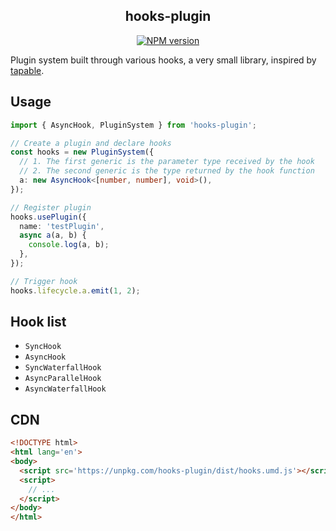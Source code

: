 <div align='center'>
<h2>hooks-plugin</h2>

[![NPM version](https://img.shields.io/npm/v/hooks-plugin.svg?color=a1b858&label=)](https://www.npmjs.com/package/hooks-plugin)

</div>

Plugin system built through various hooks, a very small library, inspired by [tapable](https://github.com/webpack/tapable).


## Usage


```ts
import { AsyncHook, PluginSystem } from 'hooks-plugin';

// Create a plugin and declare hooks
const hooks = new PluginSystem({
  // 1. The first generic is the parameter type received by the hook
  // 2. The second generic is the type returned by the hook function
  a: new AsyncHook<[number, number], void>(),
});

// Register plugin
hooks.usePlugin({
  name: 'testPlugin',
  async a(a, b) {
    console.log(a, b);
  },
});

// Trigger hook
hooks.lifecycle.a.emit(1, 2);
```


## Hook list

- `SyncHook`
- `AsyncHook`
- `SyncWaterfallHook`
- `AsyncParallelHook`
- `AsyncWaterfallHook`


## CDN

```html
<!DOCTYPE html>
<html lang='en'>
<body>
  <script src='https://unpkg.com/hooks-plugin/dist/hooks.umd.js'></script>
  <script>
    // ...
  </script>
</body>
</html>
```
